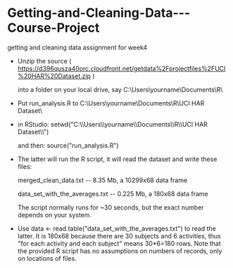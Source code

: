 # Getting-and-Cleaning-Data---Course-Project
 getting and cleaning data assignment for week4
 
* Unzip the source
  ( https://d396qusza40orc.cloudfront.net/getdata%2Fprojectfiles%2FUCI%20HAR%20Dataset.zip )

  into a folder on your local drive, say C:\Users\yourname\Documents\R\

* Put run_analysis.R to  C:\Users\yourname\Documents\R\UCI HAR Dataset\

* in RStudio: setwd("C:\\\\Users\\\\yourname\\\\Documents\\\\R\\\\UCI HAR Dataset\\\\")

  and then: source("run_analysis.R")

* The latter will run the R script, it will read the dataset and write these files:

  merged_clean_data.txt  -- 8.35 Mb, a 10299x68 data frame

  data_set_with_the_averages.txt  -- 0.225 Mb, a 180x68 data frame

  The script normally runs for ~30 seconds, but the exact number depends on your system.

* Use data <- read.table("data_set_with_the_averages.txt") to read the latter.
  It is 180x68 because there are 30 subjects and 6 activities,
  thus "for each activity and each subject" means 30*6=180 rows.
  Note that the provided R script has no assumptions on numbers of records,
  only on locations of files.
